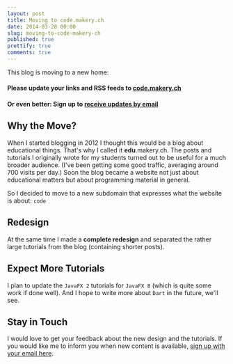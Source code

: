 ```yaml
---
layout: post
title: Moving to code.makery.ch
date: 2014-03-28 00:00
slug: moving-to-code-makery-ch
published: true
prettify: true
comments: true
---
```



This blog is moving to a new home:

#### Please update your links and RSS feeds to [code.makery.ch](http://code.makery.ch)   
#### Or even better: Sign up to [receive updates by email](https://tinyletter.com/code-makery)


## Why the Move?

When I started blogging in 2012 I thought this would be a blog about educational things. That's why I called it **edu**.makery.ch. The posts and tutorials I originally wrote for my students turned out to be useful for a much broader audience. (I've been getting some good traffic, averaging around 700 visits per day.) Soon the blog became a website not just about educational matters but about programming material in general.

So I decided to move to a new subdomain that expresses what the website is about: `code`


## Redesign

At the same time I made a **complete redesign** and separated the rather large tutorials from the blog (containing shorter posts).


## Expect More Tutorials

I plan to update the `JavaFX 2` tutorials for `JavaFX 8` (which is quite some work if done well). And I hope to write more about `Dart` in the future, we'll see.


## Stay in Touch

I would love to get your feedback about the new design and the tutorials. If you would like me to inform you when new content is available, [sign up with your email here](https://tinyletter.com/code-makery).
